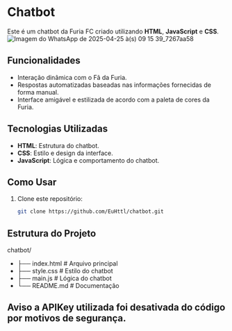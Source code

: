 # Chatbot

Este é um chatbot da Furia FC criado utilizando **HTML**, **JavaScript** e **CSS**.
![Imagem do WhatsApp de 2025-04-25 à(s) 09 15 39_7267aa58](https://github.com/user-attachments/assets/79a96a60-2d59-4c77-8cec-a99cb2b35655)

## Funcionalidades

- Interação dinâmica com o Fã da Furia.
- Respostas automatizadas baseadas nas informações fornecidas de forma manual.
- Interface amigável e estilizada de acordo com a paleta de cores da Furia.

## Tecnologias Utilizadas

- **HTML**: Estrutura do chatbot.
- **CSS**: Estilo e design da interface.
- **JavaScript**: Lógica e comportamento do chatbot.

## Como Usar

1. Clone este repositório:
   ```bash
   git clone https://github.com/EuHttl/chatbot.git

## Estrutura do Projeto

chatbot/
- ├── index.html   # Arquivo principal
- ├── style.css    # Estilo do chatbot
- ├── main.js    # Lógica do chatbot
- └── README.md    # Documentação

## Aviso a APIKey utilizada foi desativada do código por motivos de segurança.
